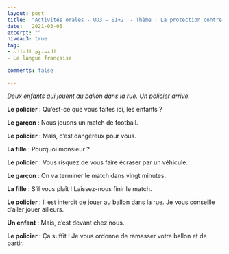 ```yaml
---
layout: post
title:  "Activités orales - UD3 – S1+2  - Thème : La protection contre les dangers - Intitulé : Attention aux dangers"
date:   2021-03-05
excerpt: ""
niveau3: true
tag:
- المستوى الثالث 
- La langue française

comments: false

---
```




*Deux enfants qui jouent au ballon dans la rue. Un policier arrive.*

**Le policier** : Qu’est-ce que vous faites ici, les enfants ?

**Le garçon** : Nous jouons un match de football.

**Le policier** : Mais, c’est dangereux pour vous.

**La fille** : Pourquoi monsieur ?

**Le policier** : Vous risquez de vous faire écraser par un véhicule.

**Le garçon** : On va terminer le match dans vingt minutes.

**La fille** : S’il vous plaît ! Laissez-nous finir le match.

**Le policier** : Il est interdit de jouer au ballon dans la rue. Je vous conseille d’aller jouer ailleurs.

**Un enfant** : Mais, c’est devant chez nous.

**Le policier** : Ça suffit ! Je vous ordonne de ramasser votre ballon et de partir.

